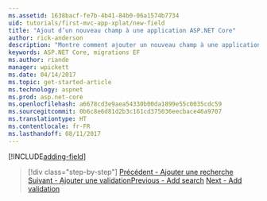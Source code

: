 ```yaml
---
ms.assetid: 1638bacf-fe7b-4b41-84b0-06a1574b7734
uid: tutorials/first-mvc-app-xplat/new-field
title: "Ajout d’un nouveau champ à une application ASP.NET Core"
author: rick-anderson
description: "Montre comment ajouter un nouveau champ à une application ASP.NET Core EF/MVC existante."
keywords: ASP.NET Core, migrations EF
ms.author: riande
manager: wpickett
ms.date: 04/14/2017
ms.topic: get-started-article
ms.technology: aspnet
ms.prod: asp.net-core
ms.openlocfilehash: a6678cd3e9aea54330b00da1899e55c0035cdc59
ms.sourcegitcommit: 0b6c8e6d81d2b3c161cd375036eecbace46a9707
ms.translationtype: HT
ms.contentlocale: fr-FR
ms.lasthandoff: 08/11/2017
---
```

[!INCLUDE[adding-field](../../includes/mvc-intro/new-field.md)]

>[!div class="step-by-step"]
<span data-ttu-id="47feb-104">[Précédent - Ajouter une recherche](search.md)
[Suivant - Ajouter une validation](validation.md)</span><span class="sxs-lookup"><span data-stu-id="47feb-104">[Previous - Add search](search.md)
[Next - Add validation](validation.md)</span></span>  
